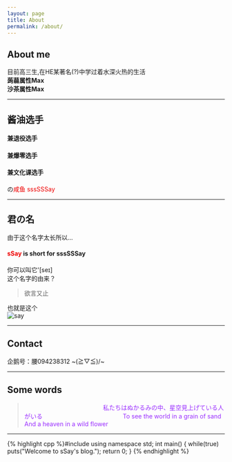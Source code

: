 ```yaml
---
layout: page
title: About
permalink: /about/
---
```

## About me
目前高三生,在HE某著名(?)中学过着水深火热的生活  
**蒟蒻属性Max**   
**沙茶属性Max**
* * *
## 酱油选手  
#### 兼退役选手   
#### 兼爆零选手   
#### 兼文化课选手  
の<font color = "#EE0000">咸鱼 sssSSSay</font>   
* * *
## 君の名   
由于这个名字太长所以...   
#### <font color = "#EE0000">sSay</font> is short for sssSSSay
你可以叫它'[seɪ]   
这个名字的由来？
> 欲言又止  

也就是这个   
![say](http://imglf1.nosdn.127.net/img/L3owcXMvOE5FVmh1RUIvVkZPRmpZdzdFRjRaekhQYm8zTHVXdjRFYjJ0dGJmd2JWTW9QclVnPT0.png?imageView&thumbnail=500x0&quality=96&stripmeta=0&type=jpg)
* * *   
## Contact
企鹅号：腰094238312
~\(≧▽≦)/~
* * *
## Some words
><font color = "#9B30FF"> 　　　　　　　　　　　　　私たちはぬかるみの中、星空見上げている人がいる</font>
><font color = "#9B30FF"> 　　　　　　　　　　　　　To see the world in a grain of sand</font>
><font color = "#9B30FF"> 　　　　　　　　　　　　　And a heaven in a wild flower</font>   
* * *
{% highlight cpp %}#include <iostream>
using namespace std;
int main() {
  while(true) puts("Welcome to sSay's blog.");
  return 0;
}
{% endhighlight %}
